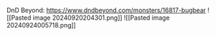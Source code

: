DnD Beyond: https://www.dndbeyond.com/monsters/16817-bugbear
![[Pasted image 20240920204301.png]]
![[Pasted image 20240924005718.png]]